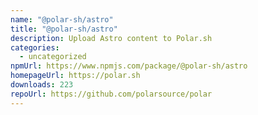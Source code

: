 ```yaml
---
name: "@polar-sh/astro"
title: "@polar-sh/astro"
description: Upload Astro content to Polar.sh
categories:
  - uncategorized
npmUrl: https://www.npmjs.com/package/@polar-sh/astro
homepageUrl: https://polar.sh
downloads: 223
repoUrl: https://github.com/polarsource/polar
---
```

